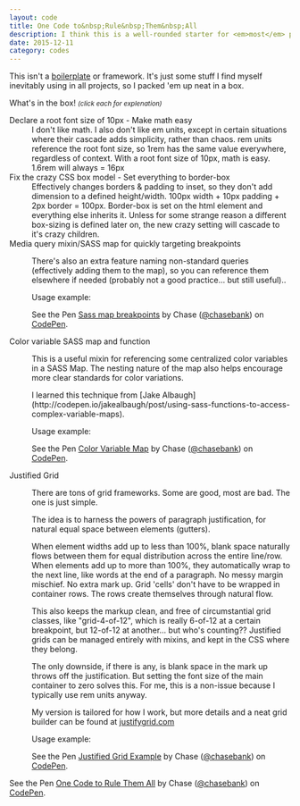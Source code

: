 ```yaml
---
layout: code
title: One Code to&nbsp;Rule&nbsp;Them&nbsp;All
description: I think this is a well-rounded starter for <em>most</em> projects.
date: 2015-12-11
category: codes
---
```


This isn't a [boilerplate](https://html5boilerplate.com/) or framework. It's just some stuff I find myself inevitably using in all projects, so I packed 'em up neat in a box.

<p class="example">What's in the box! <small><em>(click each for explenation)</em></small></p>

<dl>
  <dt>Declare a root font size of 10px - Make math easy</dt>
	<dd>I don't like math. I also don't like em units, except in certain situations where their cascade adds simplicity, rather than chaos. rem units reference the root font size, so 1rem has the same value everywhere, regardless of context. With a root font size of 10px, math is easy. 1.6rem will always = 16px</dd>

  <dt>Fix the crazy CSS box model - Set everything to border-box</dt>
	<dd>Effectively changes borders & padding to inset, so they don't add dimension to a defined height/width. 100px width + 10px padding + 2px border = 100px. Border-box is set on the html element and everything else inherits it. Unless for some strange reason a different box-sizing is defined later on, the new crazy setting will cascade to it's crazy children.</dd>

  <dt>Media query mixin/SASS map for quickly targeting breakpoints</dt>
  <dd><p>There's also an extra feature naming non-standard queries (effectively adding them to the map), so you can reference them elsewhere if needed (probably not a good practice... but still useful)..</p>
  <p class="example">Usage example:</p>
  <p data-height="300" data-theme-id="26404" data-slug-hash="XNdVMV" data-default-tab="css" data-user="chasebank" data-embed-version="2" data-pen-title="Sass map breakpoints" data-editable="true" class="codepen">See the Pen <a href="http://codepen.io/chasebank/pen/XNdVMV/">Sass map breakpoints</a> by Chase (<a href="http://codepen.io/chasebank">@chasebank</a>) on <a href="http://codepen.io">CodePen</a>.</p>
  </dd>
  
  <dt>Color variable SASS map and function</dt>
  <dd>
    <p>This is a useful mixin for referencing some centralized color variables in a SASS Map. The nesting nature of the map also helps encourage more clear standards for color variations.</p>

<p>I learned this technique from [Jake Albaugh](http://codepen.io/jakealbaugh/post/using-sass-functions-to-access-complex-variable-maps).</p>

<p class="example">Usage example:</p>
<p data-height="300" data-theme-id="26404" data-slug-hash="oYZPvg" data-default-tab="css" data-user="chasebank" data-embed-version="2" data-pen-title="Color Variable Map" class="codepen">See the Pen <a href="http://codepen.io/chasebank/pen/oYZPvg/">Color Variable Map</a> by Chase (<a href="http://codepen.io/chasebank">@chasebank</a>) on <a href="http://codepen.io">CodePen</a>.</p>
<script async src="https://production-assets.codepen.io/assets/embed/ei.js"></script>
  </dd>
  
  <dt>Justified Grid</dt>
  <dd>
		<p>There are tons of grid frameworks. Some are good, most are bad. The one is just simple.</p>
		<p>The idea is to harness the powers of paragraph justification, for natural equal space between elements (gutters).</p>
  	<p>When element widths add up to less than 100%, blank space naturally flows between them for equal distribution across the entire line/row. When elements add up to more than 100%, they automatically wrap to the next line, like words at the end of a paragraph. No messy margin mischief. No extra mark up. Grid 'cells' don't have to be wrapped in container rows. The rows create themselves through natural flow.</p>
  	<p>This also keeps the markup clean, and free of circumstantial grid classes, like "grid-4-of-12", which is really 6-of-12 at a certain breakpoint, but 12-of-12 at another... but who's counting?? Justified grids can be managed entirely with mixins, and kept in the CSS where they belong.</p>
  	<p>The only downside, if there is any, is blank space in the mark up throws off the justification. But setting the font size of the main container to zero solves this. For me, this is a non-issue because I typically use rem units anyway.</p>
  <p>My version is tailored for how I work, but more details and a neat grid builder can be found at <a href="http://justifygrid.com/">justifygrid.com</a></p>
  <p class="example">Usage example:</p>
  <p data-height="250" data-theme-id="21051" data-slug-hash="pgmGaL" data-default-tab="css,result" data-user="chasebank" data-embed-version="2" data-pen-title="Justified Grid Example" class="codepen">See the Pen <a href="http://codepen.io/chasebank/pen/pgmGaL/">Justified Grid Example</a> by Chase (<a href="http://codepen.io/chasebank">@chasebank</a>) on <a href="http://codepen.io">CodePen</a>.</p>
<script async src="https://production-assets.codepen.io/assets/embed/ei.js"></script>
  </dd>
</dl>

<p data-height="500" data-theme-id="26404" data-slug-hash="bb90a9c7817321dde8cae6c6de93185f" data-default-tab="css" data-user="chasebank" data-embed-version="2" data-pen-title="One Code to Rule Them All" class="codepen">See the Pen <a href="http://codepen.io/chasebank/pen/bb90a9c7817321dde8cae6c6de93185f/">One Code to Rule Them All</a> by Chase (<a href="http://codepen.io/chasebank">@chasebank</a>) on <a href="http://codepen.io">CodePen</a>.</p>
<script async src="https://production-assets.codepen.io/assets/embed/ei.js"></script>
